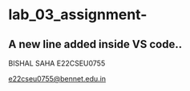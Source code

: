 # lab_03_assignment-

## A new line added inside VS code..
BISHAL SAHA E22CSEU0755


e22cseu0755@bennet.edu.in